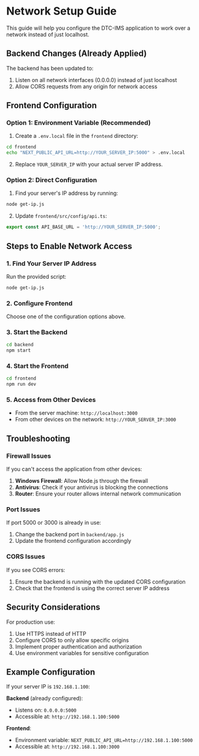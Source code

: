 # Network Setup Guide

This guide will help you configure the DTC-IMS application to work over a network instead of just localhost.

## Backend Changes (Already Applied)

The backend has been updated to:
1. Listen on all network interfaces (0.0.0.0) instead of just localhost
2. Allow CORS requests from any origin for network access

## Frontend Configuration

### Option 1: Environment Variable (Recommended)

1. Create a `.env.local` file in the `frontend` directory:
```bash
cd frontend
echo "NEXT_PUBLIC_API_URL=http://YOUR_SERVER_IP:5000" > .env.local
```

2. Replace `YOUR_SERVER_IP` with your actual server IP address.

### Option 2: Direct Configuration

1. Find your server's IP address by running:
```bash
node get-ip.js
```

2. Update `frontend/src/config/api.ts`:
```typescript
export const API_BASE_URL = 'http://YOUR_SERVER_IP:5000';
```

## Steps to Enable Network Access

### 1. Find Your Server IP Address
Run the provided script:
```bash
node get-ip.js
```

### 2. Configure Frontend
Choose one of the configuration options above.

### 3. Start the Backend
```bash
cd backend
npm start
```

### 4. Start the Frontend
```bash
cd frontend
npm run dev
```

### 5. Access from Other Devices
- From the server machine: `http://localhost:3000`
- From other devices on the network: `http://YOUR_SERVER_IP:3000`

## Troubleshooting

### Firewall Issues
If you can't access the application from other devices:

1. **Windows Firewall**: Allow Node.js through the firewall
2. **Antivirus**: Check if your antivirus is blocking the connections
3. **Router**: Ensure your router allows internal network communication

### Port Issues
If port 5000 or 3000 is already in use:
1. Change the backend port in `backend/app.js`
2. Update the frontend configuration accordingly

### CORS Issues
If you see CORS errors:
1. Ensure the backend is running with the updated CORS configuration
2. Check that the frontend is using the correct server IP address

## Security Considerations

For production use:
1. Use HTTPS instead of HTTP
2. Configure CORS to only allow specific origins
3. Implement proper authentication and authorization
4. Use environment variables for sensitive configuration

## Example Configuration

If your server IP is `192.168.1.100`:

**Backend** (already configured):
- Listens on: `0.0.0.0:5000`
- Accessible at: `http://192.168.1.100:5000`

**Frontend**:
- Environment variable: `NEXT_PUBLIC_API_URL=http://192.168.1.100:5000`
- Accessible at: `http://192.168.1.100:3000` 